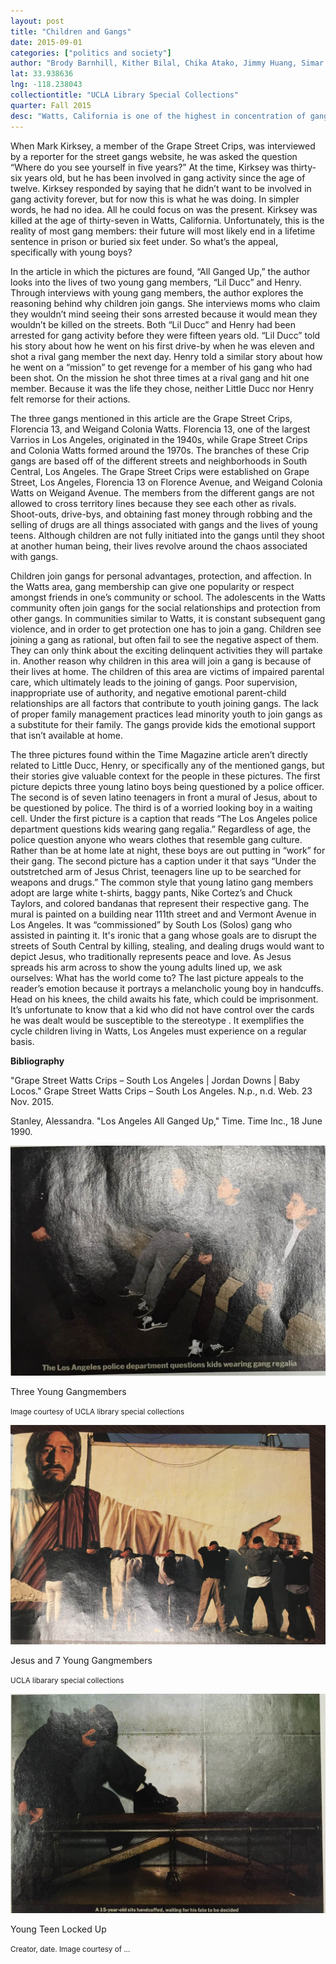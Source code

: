 ```yaml
---
layout: post
title: "Children and Gangs"
date: 2015-09-01
categories: ["politics and society"]
author: "Brody Barnhill, Kither Bilal, Chika Atako, Jimmy Huang, Simar Singh"
lat: 33.938636
lng: -118.238043
collectiontitle: "UCLA Library Special Collections"
quarter: Fall 2015
desc: "Watts, California is one of the highest in concentration of gangs within LA County. It is estimated that a minimum of fifty-nine active and known gangs are present in the Southeast Division. "
---
```

When Mark Kirksey, a member of the Grape Street Crips, was interviewed by a reporter for the street gangs website, he was asked the question “Where do you see yourself in five years?” At the time, Kirksey was thirty-six years old, but he has been involved in gang activity since the age of twelve. Kirksey responded by saying that he didn’t want to be involved in gang activity forever, but for now this is what he was doing. In simpler words, he had no idea. All he could focus on was the present. Kirksey was killed at the age of thirty-seven in Watts, California. Unfortunately, this is the reality of most gang members: their future will most likely end in a lifetime sentence in prison or buried six feet under. So what’s the appeal, specifically with young boys?

In the article in which the pictures are found, “All Ganged Up,” the author looks into the lives of two young gang members, “Lil Ducc” and Henry.  Through interviews with young gang members, the author explores the reasoning behind why children join gangs.  She interviews moms who claim they wouldn’t mind seeing their sons arrested because it would mean they wouldn’t be killed on the streets. Both “Lil Ducc” and Henry had been arrested for gang activity before they were fifteen years old. “Lil Ducc” told his story about how he went on his first drive-by when he was eleven and shot a rival gang member the next day. Henry told a similar story about how he went on a “mission” to get revenge for a member of his gang who had been shot. On the mission he shot three times at a rival gang and hit one member. Because it was the life they chose, neither Little Ducc nor Henry felt remorse for their actions.

The three gangs mentioned in this article are the Grape Street Crips, Florencia 13, and Weigand Colonia Watts. Florencia 13, one of the largest Varrios in Los Angeles, originated in the 1940s, while Grape Street Crips and Colonia Watts formed around the 1970s. The branches of these Crip gangs are based off of the different streets and neighborhoods in South Central, Los Angeles. The Grape Street Crips were established on Grape Street, Los Angeles, Florencia 13 on Florence Avenue, and Weigand Colonia Watts on Weigand Avenue. The members from the different gangs are not allowed to cross territory lines because they see each other as rivals. Shoot-outs, drive-bys, and obtaining fast money through robbing and the selling of drugs are all things associated with gangs and the lives of young teens. Although children are not fully initiated into the gangs until they shoot at another human being, their lives revolve around the chaos associated with gangs.

Children join gangs for personal advantages, protection, and affection. In the Watts area, gang membership can give one popularity or respect amongst friends in one’s community or school. The adolescents in the Watts community often join gangs for the social relationships and protection from other gangs. In communities similar to Watts, it is constant subsequent gang violence, and in order to get protection one has to join a gang. Children see joining a gang as  rational, but often fail to see the negative aspect of them. They can only think about the exciting delinquent activities they will partake in. Another reason why children in this area will join a gang is because of their lives at home. The children of this area are victims of impaired parental care, which ultimately leads to the joining of gangs. Poor supervision, inappropriate use of authority, and negative emotional parent-child relationships are all factors that contribute to youth joining gangs. The lack of proper family management practices lead minority youth to join gangs as a substitute for their family. The gangs provide kids the emotional support that isn’t available at home.

The three pictures found within the Time Magazine article aren’t directly related to Little Ducc, Henry, or specifically any of the mentioned gangs, but their stories give valuable context for the people in these pictures. The first picture depicts three young latino boys being questioned by a police officer. The second is of seven latino teenagers in front a mural of Jesus, about to be questioned by police. The third is of a worried looking boy in a waiting cell. Under the first picture is a caption that reads “The Los Angeles police department questions kids wearing gang regalia.” Regardless of age, the police question anyone who wears clothes that resemble gang culture. Rather than be at home late at night, these boys are out putting in “work” for their gang. The second picture has a caption under it that says “Under the outstretched arm of Jesus Christ, teenagers line up to be searched for weapons and drugs.” The common style that young latino gang members adopt are large white t-shirts, baggy pants, Nike Cortez’s and Chuck Taylors, and colored bandanas that represent their respective gang. The mural is painted on a building near 111th street and and Vermont Avenue in Los Angeles. It was “commissioned” by South Los (Solos) gang who assisted in painting it. It's ironic that a gang whose goals are to disrupt the streets of South Central by killing, stealing, and dealing drugs would want to depict Jesus, who traditionally represents peace and love. As Jesus spreads his arm across to show the young adults lined up, we ask ourselves: What has the world come to? The last picture appeals to the reader’s emotion because it portrays a melancholic young boy in handcuffs. Head on his knees, the child awaits his fate, which could be imprisonment. It’s unfortunate to know that a kid who did not have control over the cards he was dealt would be susceptible to the stereotype . It exemplifies the cycle children living in Watts, Los Angeles must experience on a regular basis.


**Bibliography**

&quot;Grape Street Watts Crips – South Los Angeles &#124; Jordan Downs &#124; Baby Locos.&quot; Grape Street Watts Crips – South Los Angeles. N.p., n.d. Web. 23 Nov. 2015.

Stanley, Alessandra. &quot;Los Angeles All Ganged Up,&quot; Time. Time Inc., 18 June 1990. 


<img src='../images/gang1.jpg' alt='The Los Angeles police department questions kids wearing gang regalia.'>
<figcaption><p>Three Young Gangmembers</p><p><small>Image courtesy of UCLA library special collections</small></p>
<img src='../images/gang2.jpg' alt='Under the outstretched arm of Jesus Christ, teenagers line up to be searched for weapons and drugs.'>
<figcaption><p>Jesus and 7 Young Gangmembers</p><p><small>UCLA libarary special collections</small></p>
<img src='../images/gang3.jpg' alt='A 15-year-old sits handcuffed, waiting for his fate to be decided.'>
<figcaption><p>Young Teen Locked Up</p><p><small>Creator, date. Image courtesy of ...</small></p>
